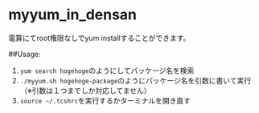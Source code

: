 # myyum_in_densan

電算にてroot権限なしでyum installすることができます。

##Usage:

1. `yum search hogehoge`のようにしてパッケージ名を検索
2. `./myyum.sh hogehoge-package`のようにパッケージ名を引数に書いて実行（※引数は１つまでしか対応してません）
3. `source ~/.tcshrc`を実行するかターミナルを開き直す
